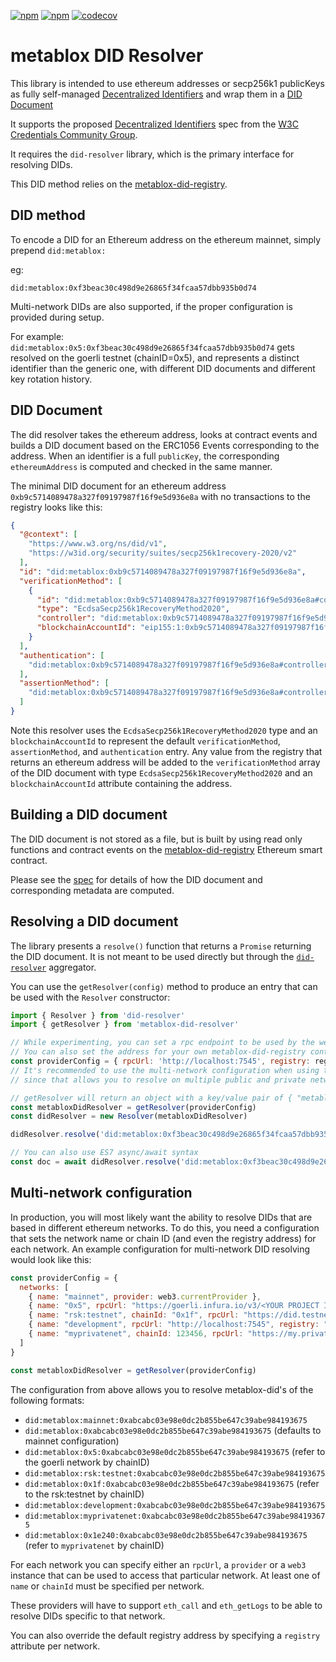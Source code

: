 [![npm](https://img.shields.io/npm/dt/metablox-did-resolver.svg)](https://www.npmjs.com/package/metablox-did-resolver)
[![npm](https://img.shields.io/npm/v/metablox-did-resolver.svg)](https://www.npmjs.com/package/metablox-did-resolver)
[![codecov](https://codecov.io/gh/decentralized-identity/metablox-did-resolver/branch/develop/graph/badge.svg)](https://codecov.io/gh/decentralized-identity/metablox-did-resolver)

# metablox DID Resolver

This library is intended to use ethereum addresses or secp256k1 publicKeys as fully self-managed
[Decentralized Identifiers](https://w3c.github.io/did-core/#identifier) and wrap them in a
[DID Document](https://w3c.github.io/did-core/#did-document-properties)

It supports the proposed [Decentralized Identifiers](https://w3c.github.io/did-core/#identifier) spec from the
[W3C Credentials Community Group](https://w3c-ccg.github.io).

It requires the `did-resolver` library, which is the primary interface for resolving DIDs.

This DID method relies on the [metablox-did-registry](https://github.com/uport-project/metablox-did-registry).

## DID method

To encode a DID for an Ethereum address on the ethereum mainnet, simply prepend `did:metablox:`

eg:

`did:metablox:0xf3beac30c498d9e26865f34fcaa57dbb935b0d74`

Multi-network DIDs are also supported, if the proper configuration is provided during setup.

For example:
`did:metablox:0x5:0xf3beac30c498d9e26865f34fcaa57dbb935b0d74` gets resolved on the goerli testnet (chainID=0x5), and
represents a distinct identifier than the generic one, with different DID documents and different key rotation history.

## DID Document

The did resolver takes the ethereum address, looks at contract events and builds a DID document based on the ERC1056
Events corresponding to the address. When an identifier is a full `publicKey`, the corresponding `ethereumAddress` is
computed and checked in the same manner.

The minimal DID document for an ethereum address `0xb9c5714089478a327f09197987f16f9e5d936e8a` with no transactions to
the registry looks like this:

```json
{
  "@context": [
    "https://www.w3.org/ns/did/v1",
    "https://w3id.org/security/suites/secp256k1recovery-2020/v2"
  ],
  "id": "did:metablox:0xb9c5714089478a327f09197987f16f9e5d936e8a",
  "verificationMethod": [
    {
      "id": "did:metablox:0xb9c5714089478a327f09197987f16f9e5d936e8a#controller",
      "type": "EcdsaSecp256k1RecoveryMethod2020",
      "controller": "did:metablox:0xb9c5714089478a327f09197987f16f9e5d936e8a",
      "blockchainAccountId": "eip155:1:0xb9c5714089478a327f09197987f16f9e5d936e8a"
    }
  ],
  "authentication": [
    "did:metablox:0xb9c5714089478a327f09197987f16f9e5d936e8a#controller"
  ],
  "assertionMethod": [
    "did:metablox:0xb9c5714089478a327f09197987f16f9e5d936e8a#controller"
  ]
}
```

Note this resolver uses the `EcdsaSecp256k1RecoveryMethod2020` type and an `blockchainAccountId` to represent the
default
`verificationMethod`, `assertionMethod`, and `authentication` entry. Any value from the registry that returns an
ethereum address will be added to the `verificationMethod` array of the DID document with
type `EcdsaSecp256k1RecoveryMethod2020` and an `blockchainAccountId` attribute containing the address.

## Building a DID document

The DID document is not stored as a file, but is built by using read only functions and contract events on
the [metablox-did-registry](https://github.com/uport-project/metablox-did-registry) Ethereum smart contract.

Please see the [spec](doc/did-method-spec.md) for details of how the DID document and corresponding metadata are
computed.

## Resolving a DID document

The library presents a `resolve()` function that returns a `Promise` returning the DID document. It is not meant to be
used directly but through the [`did-resolver`](https://github.com/decentralized-identity/did-resolver) aggregator.

You can use the `getResolver(config)` method to produce an entry that can be used with the `Resolver`
constructor:

```javascript
import { Resolver } from 'did-resolver'
import { getResolver } from 'metablox-did-resolver'

// While experimenting, you can set a rpc endpoint to be used by the web3 provider
// You can also set the address for your own metablox-did-registry contract
const providerConfig = { rpcUrl: 'http://localhost:7545', registry: registry.address }
// It's recommended to use the multi-network configuration when using this in production
// since that allows you to resolve on multiple public and private networks at the same time.

// getResolver will return an object with a key/value pair of { "metablox": resolver } where resolver is a function used by the generic did resolver.
const metabloxDidResolver = getResolver(providerConfig)
const didResolver = new Resolver(metabloxDidResolver)

didResolver.resolve('did:metablox:0xf3beac30c498d9e26865f34fcaa57dbb935b0d74').then((doc) => console.log)

// You can also use ES7 async/await syntax
const doc = await didResolver.resolve('did:metablox:0xf3beac30c498d9e26865f34fcaa57dbb935b0d74')
```

## Multi-network configuration

In production, you will most likely want the ability to resolve DIDs that are based in different ethereum networks. To
do this, you need a configuration that sets the network name or chain ID (and even the registry address) for each
network. An example configuration for multi-network DID resolving would look like this:

```javascript
const providerConfig = {
  networks: [
    { name: "mainnet", provider: web3.currentProvider },
    { name: "0x5", rpcUrl: "https://goerli.infura.io/v3/<YOUR PROJECT ID>" },
    { name: "rsk:testnet", chainId: "0x1f", rpcUrl: "https://did.testnet.rsk.co:4444" },
    { name: "development", rpcUrl: "http://localhost:7545", registry: "0xdca7ef03e98e0dc2b855be647c39abe984fcf21b" },
    { name: "myprivatenet", chainId: 123456, rpcUrl: "https://my.private.net.json.rpc.url" }
  ]
}

const metabloxDidResolver = getResolver(providerConfig)
```

The configuration from above allows you to resolve metablox-did's of the following formats:

- `did:metablox:mainnet:0xabcabc03e98e0dc2b855be647c39abe984193675`
- `did:metablox:0xabcabc03e98e0dc2b855be647c39abe984193675` (defaults to mainnet configuration)
- `did:metablox:0x5:0xabcabc03e98e0dc2b855be647c39abe984193675` (refer to the goerli network by chainID)
- `did:metablox:rsk:testnet:0xabcabc03e98e0dc2b855be647c39abe984193675`
- `did:metablox:0x1f:0xabcabc03e98e0dc2b855be647c39abe984193675` (refer to the rsk:testnet by chainID)
- `did:metablox:development:0xabcabc03e98e0dc2b855be647c39abe984193675`
- `did:metablox:myprivatenet:0xabcabc03e98e0dc2b855be647c39abe984193675`
- `did:metablox:0x1e240:0xabcabc03e98e0dc2b855be647c39abe984193675` (refer to `myprivatenet` by chainID)

For each network you can specify either an `rpcUrl`, a `provider` or a `web3` instance that can be used to access that
particular network. At least one of `name` or `chainId` must be specified per network.

These providers will have to support `eth_call` and `eth_getLogs` to be able to resolve DIDs specific to that network.

You can also override the default registry address by specifying a `registry` attribute per network.

